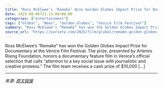 ```yaml
---
title: "Ross McElwee’s ‘Remake’ Wins Golden Globes Impact Prize for Documentary at Venice Film Festival"
date: 2025-09-06T21:13:00+08:00
categories: ["entertainment"]
tags: ["Global", "News", "Golden Globes", "Venice Film Festival"]
summary: "Ross McElwee’s “Remake” has won the Golden Globes Impact Prize for Documentary at the Venice Film Festival. The prize, presented by Artemis Rising Foundation, honors a documentary feature film in Veni"
source_url: "https://variety.com/2025/film/global/remake-golden-globes-impact-prize-for-documentary-venice-1236510022/"
---
```


Ross McElwee’s “Remake” has won the Golden Globes Impact Prize for Documentary at the Venice Film Festival. The prize, presented by Artemis Rising Foundation, honors a documentary feature film in Venice’s official selection that calls “attention to a key social issue with journalistic and creative prowess.” The film team receives a cash prize of $10,000 [&#8230;]

---

*来源: [原文链接](https://variety.com/2025/film/global/remake-golden-globes-impact-prize-for-documentary-venice-1236510022/)*
